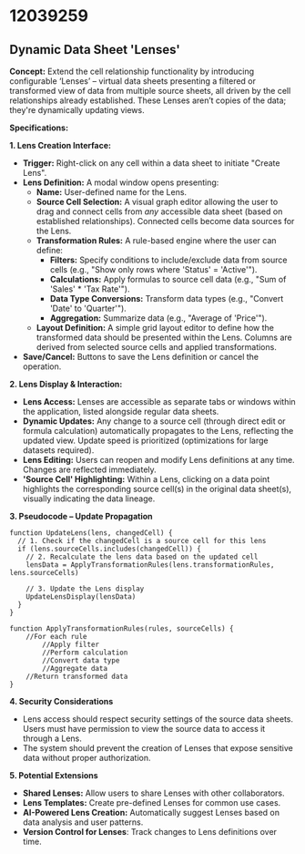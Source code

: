 # 12039259

## Dynamic Data Sheet 'Lenses'

**Concept:** Extend the cell relationship functionality by introducing configurable ‘Lenses’ – virtual data sheets presenting a filtered or transformed view of data from multiple source sheets, all driven by the cell relationships already established. These Lenses aren’t copies of the data; they're dynamically updating views.

**Specifications:**

**1. Lens Creation Interface:**

*   **Trigger:**  Right-click on any cell within a data sheet to initiate "Create Lens".
*   **Lens Definition:** A modal window opens presenting:
    *   **Name:** User-defined name for the Lens.
    *   **Source Cell Selection:**  A visual graph editor allowing the user to drag and connect cells from *any* accessible data sheet (based on established relationships).  Connected cells become data sources for the Lens.
    *   **Transformation Rules:** A rule-based engine where the user can define:
        *   **Filters:**  Specify conditions to include/exclude data from source cells (e.g., "Show only rows where 'Status' = 'Active'").
        *   **Calculations:** Apply formulas to source cell data (e.g., "Sum of 'Sales' * 'Tax Rate'").
        *   **Data Type Conversions:** Transform data types (e.g., "Convert 'Date' to 'Quarter'").
        *   **Aggregation:**  Summarize data (e.g., "Average of 'Price'").
    *   **Layout Definition:** A simple grid layout editor to define how the transformed data should be presented within the Lens. Columns are derived from selected source cells and applied transformations.
*   **Save/Cancel:** Buttons to save the Lens definition or cancel the operation.

**2. Lens Display & Interaction:**

*   **Lens Access:** Lenses are accessible as separate tabs or windows within the application, listed alongside regular data sheets.
*   **Dynamic Updates:** Any change to a source cell (through direct edit or formula calculation) automatically propagates to the Lens, reflecting the updated view. Update speed is prioritized (optimizations for large datasets required).
*   **Lens Editing:** Users can reopen and modify Lens definitions at any time. Changes are reflected immediately.
*   **'Source Cell' Highlighting:**  Within a Lens, clicking on a data point highlights the corresponding source cell(s) in the original data sheet(s), visually indicating the data lineage.

**3. Pseudocode – Update Propagation**

```
function UpdateLens(lens, changedCell) {
  // 1. Check if the changedCell is a source cell for this lens
  if (lens.sourceCells.includes(changedCell)) {
    // 2. Recalculate the lens data based on the updated cell
    lensData = ApplyTransformationRules(lens.transformationRules, lens.sourceCells)

    // 3. Update the Lens display
    UpdateLensDisplay(lensData)
  }
}

function ApplyTransformationRules(rules, sourceCells) {
    //For each rule
        //Apply filter
        //Perform calculation
        //Convert data type
        //Aggregate data
    //Return transformed data
}
```

**4. Security Considerations**

*   Lens access should respect security settings of the source data sheets.  Users must have permission to view the source data to access it through a Lens.
*   The system should prevent the creation of Lenses that expose sensitive data without proper authorization.

**5. Potential Extensions**

*   **Shared Lenses:** Allow users to share Lenses with other collaborators.
*   **Lens Templates:** Create pre-defined Lenses for common use cases.
*   **AI-Powered Lens Creation:** Automatically suggest Lenses based on data analysis and user patterns.
*   **Version Control for Lenses**: Track changes to Lens definitions over time.